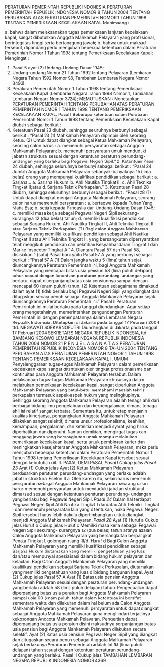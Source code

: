  PERATURAN PEMERINTAH REPUBLIK INDONESIA PERATURAN PEMERINTAH REPUBLIK INDONESIA NOMOR 8 TAHUN 2004 TENTANG PERUBAHAN ATAS PERATURAN PEMERINTAH NOMOR 1 TAHUN 1998 TENTANG PEMERIKSAAN KECELAKAAN KAPAL
Menimbang :

a. bahwa dalam melaksanakan tugas pemeriksaan lanjutan kecelakaan kapal, sangat dibutuhkan Anggota Mahkamah Pelayaran yang profesional, berintegritas tinggi serta bertanggung jawab;
b. bahwa untuk maksud tersebut, dipandang perlu mengubah beberapa ketentuan dalam Peraturan Pemerintah Nomor 1 Tahun 1998 tentang Pemeriksaan Kecelakaan Kapal;
Mengingat :

1. Pasal 5 ayat (2) Undang-Undang Dasar 1945;
2. Undang-undang Nomor 21 Tahun 1992 tentang Pelayaran (Lembaran Negara Tahun 1992 Nomor 98, Tambahan Lembaran Negara Nomor 3493);
3. Peraturan Pemerintah Nomor 1 Tahun 1998 tentang Pemeriksaan Kecelakaan Kapal (Lembaran Negara Tahun 1998 Nomor 1, Tambahan Lembaran Negara Nomor 3724);
MEMUTUSKAN :
 Menetapkan : PERATURAN PEMERINTAH TENTANG PERUBAHAN ATAS PERATURAN PEMERINTAH NOMOR 1 TAHUN 1998 TENTANG PEMERIKSAAN KECELAKAAN KAPAL.
Pasal I
Beberapa ketentuan dalam Peraturan Pemerintah Nomor 1 Tahun 1998 tentang Pemeriksaan Kecelakaan Kapal diubah sebagai berikut :
1. Ketentuan Pasal 23 diubah, sehingga seluruhnya berbunyi sebagai berikut : “Pasal 23 (1) Mahkamah Pelayaran dipimpin oleh seorang Ketua.
(2) Untuk dapat diangkat sebagai Ketua Mahkamah Pelayaran, seorang calon harus :
a. memenuhi persyaratan sebagai Anggota Mahkamah Pelayaran;
b. memenuhi persyaratan untuk menduduki jabatan struktural sesuai dengan ketentuan peraturan perundang-undangan yang berlaku bagi Pegawai Negeri Sipil.” 2. Ketentuan Pasal 24 diubah, sehingga seluruhnya berbunyi sebagai berikut : “Pasal 24 Jumlah Anggota Mahkamah Pelayaran sebanyak-banyaknya 15 (lima belas) orang yang mempunyai kualifikasi pendidikan sebagai berikut :
a. Sarjana...
a. Sarjana Hukum;
b. Ahli Nautika Tingkat II;
c. Ahli Teknika Tingkat II;atau d. Sarjana Teknik Perkapalan.” 3. Ketentuan Pasal 28 diubah, sehingga seluruhnya berbunyi sebagai berikut : “Pasal 28 (1) Untuk dapat diangkat menjadi Anggota Mahkamah Pelayaran, seorang calon harus memenuhi persyaratan :
a. bertaqwa kepada Tuhan Yang Maha Esa;
b. setia kepada Pancasila dan Undang-Undang Dasar 1945;
c. memiliki masa kerja sebagai Pegawai Negeri Sipil sekurang-kurangnya 12 (dua belas) tahun;
d. memiliki kualifikasi pendidikan sebagai Sarjana Hukum, Ahli Nautika Tingkat II, Ahli Teknika Tingkat II atau Sarjana Teknik Perkapalan.
(2) Bagi calon Anggota Mahkamah Pelayaran yang memiliki kualifikasi pendidikan sebagai Ahli Nautika Tingkat II atau Ahli Teknika Tingkat II, yang bersangkutan dipersyaratkan telah mengikuti pendidikan dan pelatihan Kesyahbandaran Tingkat I dan Marine Inspector Tingkat A.” 4. Diantara Pasal 57 dan Pasal 58, disisipkan 1 (satu) Pasal baru yaitu Pasal 57 A yang berbunyi sebagai berikut : “Pasal 57 A (1) Dalam jangka waktu 5 (lima) tahun sejak diundangkannya Peraturan Pemerintah ini, bagi Anggota Mahkamah Pelayaran yang mencapai batas usia pensiun 58 (lima puluh delapan) tahun sesuai dengan ketentuan peraturan perundang-undangan yang berlaku, dapat diperpanjang batas usia pensiunnya sampai dengan mencapai 60 (enam puluh) tahun.
(2) Ketentuan sebagaimana dimaksud dalam ayat (1) tidak berlaku bagi Pegawai Negeri Sipil yang diangkat dan ditugaskan secara penuh sebagai Anggota Mahkamah Pelayaran sejak diundangkannya Peraturan Pemerintah ini.”
Pasal II
Peraturan Pemerintah ini mulai berlaku pada tanggal diundangkan.
Agar setiap orang mengetahuinya, memerintahkan pengundangan Peraturan Pemerintah ini dengan penempatannya dalam Lembaran Negara Republik Indonesia. Ditetapkan di Jakarta pada tanggal 17 Pebruari 2004 ttd. MEGAWATI SOEKARNOPUTRI Diundangkan di Jakarta pada tanggal 17 Pebruari 2004 SEKRETARIS NEGARA REPUBLIK INDONESIA, ttd. BAMBANG KESOWO LEMBARAN NEGARA REPUBLIK INDONESIA TAHUN 2004 NOMOR 21 P E N J E L A S A N A T A S PERATURAN PEMERINTAH REPUBLIK INDONESIA NOMOR 8 TAHUN 2004 TENTANG PERUBAHAN ATAS PERATURAN PEMERINTAH NOMOR 1 TAHUN 1998 TENTANG PEMERIKSAAN KECELAKAAN KAPAL I. UMUM Penyelenggaraan tugas-tugas Mahkamah Pelayaran dalam pemeriksaan kecelakaan kapal sangat ditentukan oleh tingkat profesionalisme dan kontinuitas para Anggota Mahkamah Pelayaran tersebut. Dalam pelaksanaan tugas-tugas Mahkamah Pelayaran khususnya dalam melakukan pemeriksaan kecelakaan kapal, sangat diperlukan Anggota Mahkamah Pelayaran yang betul-betul memahami masalah teknis perkapalan termasuk aspek-aspek hukum yang melingkupinya. Sehingga seorang Anggota Mahkamah Pelayaran adalah tenaga ahli dari berbagai bidang ilmu pengetahuan dan berpengalaman, dimana tenaga ahli ini relatif sangat terbatas. Sementara itu, untuk tetap menjamin kualitas kinerjanya, pengangkatan Anggota Mahkamah Pelayaran dilakukan sangat selektif, dimana unsur profesionalisme, keahlian, kemampuan, pengalaman, dan ketelitian menjadi syarat yang harus diperhatikan dan dipenuhi. Namun demikian, mengingat tugas dan tanggung jawab yang bersangkutan untuk mampu melakukan pemeriksaan kecelakaan kapal, serta untuk pembinaan karier dan meningkatkan kesejahteraan Anggota Mahkamah Pelayaran, maka perlu mengubah beberapa ketentuan dalam Peraturan Pemerintah Nomor 1 Tahun 1998 tentang Pemeriksaan Kecelakaan Kapal tersebut sesuai dengan kebutuhan riil. II. PASAL DEMI PASAL _Pasal I_ _Cukup jelas_ _Pasal 23_ Ayat (1) Cukup jelas Ayat (2) Ketua Mahkamah Pelayaran berdasarkan peraturan perundang-undangan yang berlaku adalah jabatan struktural Eselon II a. Oleh karena itu, selain harus memenuhi persyaratan sebagai Anggota Mahkamah Pelayaran, seorang calon harus memenuhi persyaratan untuk menduduki jabatan struktural dimaksud sesuai dengan ketentuan peraturan perundang- undangan yang berlaku bagi Pegawai Negeri Sipil. _Pasal 24_ Dalam hal terdapat Pegawai Negeri Sipil Ahli Nautika Tingkat I dan/atau Ahli Teknika Tingkat I dan memenuhi persyaratan lain yang ditentukan, maka Pegawai Negeri Sipil tersebut harus lebih dahulu dipertimbangkan untuk diangkat menjadi Anggota Mahkamah Pelayaran. _Pasal 28_ Ayat (1) Huruf a Cukup jelas Huruf b Cukup jelas Huruf c Memiliki masa kerja sebagai Pegawai Negeri Sipil sekurang- kurangnya 12 (dua belas) tahun artinya adalah Calon Anggota Mahkamah Pelayaran yang bersangkutan berpangkat Penata Tingkat I, golongan ruang III/d. Huruf d Bagi Calon Anggota Mahkamah Pelayaran yang memiliki kualifikasi pendidikan sebagai Sarjana Hukum diutamakan yang memiliki pengetahuan yang luas dan/atau mempunyai spesialisasi dalam bidang hukum pelayaran dan kelautan. Bagi Calon Anggota Mahkamah Pelayaran yang memiliki kualifikasi pendidikan sebagai Sarjana Teknik Perkapalan, diutamakan yang memiliki pengetahuan yang luas di bidang bangunan kapal. Ayat (2) Cukup jelas Pasal 57 A Ayat (1) Batas usia pensiun Anggota Mahkamah Pelayaran sesuai dengan peraturan perundang-undangan yang berlaku adalah 58 (lima puluh delapan) tahun. Pengecualian dapat diperpanjang batas usia pensiun bagi Anggota Mahkamah Pelayaran sampai usia 60 (enam puluh) tahun dalam ketentuan ini bersifat sementara waktu dan dilakukan dalam hal belum ada Calon Anggota Mahkamah Pelayaran yang memenuhi persyaratan untuk dapat diangkat sebagai Anggota Mahkamah Pelayaran guna menghindari terjadinya kekosongan Anggota Mahkamah Pelayaran. Pengertian dapat diperpanjang batas usia pensiun disini maksudnya perpanjangan batas usia pensiun bagi Anggota Mahkamah Pelayaran dilakukan secara selektif. Ayat (2) Batas usia pensiun Pegawai Negeri Sipil yang diangkat dan ditugaskan secara penuh sebagai Anggota Mahkamah Pelayaran sejak berlakunya Peraturan Pemerintah adalah ini 58 (lima puluh delapan) tahun sesuai dengan ketentuan peraturan perundang-undangan yang berlaku.
Pasal II
Cukup jelas TAMBAHAN LEMBARAN NEGARA REPUBLIK INDONESIA NOMOR 4369